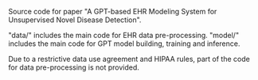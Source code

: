 Source code for paper "A GPT-based EHR Modeling System for Unsupervised Novel Disease Detection".

"data/" includes the main code for EHR data pre-processing.
"model/" includes the main code for GPT model building, training and inference.

Due to a restrictive data use agreement and HIPAA rules, part of the code for data pre-processing is not provided.
